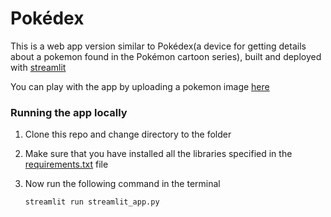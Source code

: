 # Pokédex
This is a web app version similar to Pokédex(a device for getting details about a pokemon found in the Pokémon cartoon series), built and deployed with [streamlit](https://www.streamlit.io/)

You can play with the app by uploading a pokemon image [here](share.streamlit.io/bipinkrishnan/pokemon/main)

### Running the app locally
1. Clone this repo and change directory to the folder

1. Make sure that you have installed all the libraries specified in the [requirements.txt](https://github.com/bipinKrishnan/pokemon/blob/main/requirements.txt) file

2. Now run the following command in the terminal

       streamlit run streamlit_app.py


